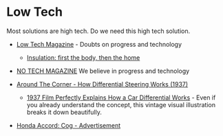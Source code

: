 Low Tech
========

Most solutions are high tech. Do we need this high tech solution.

* [Low Tech Magazine](https://www.lowtechmagazine.com/) - Doubts on progress and technology
    * [Insulation: first the body, then the home](https://www.lowtechmagazine.com/2011/02/body-insulation-thermal-underwear.html)
* [NO TECH MAGAZINE](https://www.notechmagazine.com/) We believe in progress and technology

* [Around The Corner - How Differential Steering Works (1937)](https://www.youtube.com/watch?v=yYAw79386WI)
    * [1937 Film Perfectly Explains How a Car Differential Works](https://www.roadandtrack.com/car-culture/classic-cars/a25833/1937-film-perfectly-explains-how-a-car-differential-works/) - Even if you already understand the concept, this vintage visual illustration breaks it down beautifully.

* [Honda Accord: Cog - Advertisement](https://www.youtube.com/watch?v=ZRxQz5OFMmI)

